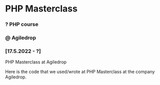 # PHP Masterclass

### ? PHP course
### @ Agiledrop
### [17.5.2022 - ?]

PHP Masterclass at Agiledrop

Here is the code that we used/wrote at PHP Masterclass at the company Agiledrop.